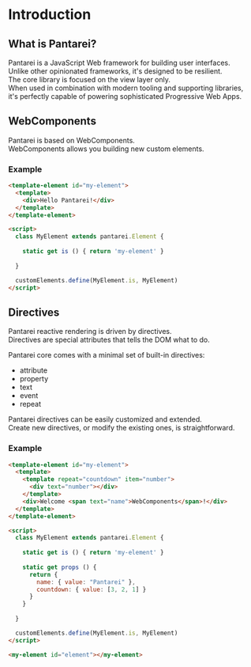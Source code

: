 # Introduction

## What is Pantarei?

Pantarei is a JavaScript Web framework for building user interfaces.  
Unlike other opinionated frameworks, it's designed to be resilient.  
The core library is focused on the view layer only.  
When used in combination with modern tooling and supporting libraries,  
it's perfectly capable of powering sophisticated Progressive Web Apps.  

## WebComponents

Pantarei is based on WebComponents.  
WebComponents allows you building new custom elements.  

### Example

```html
<template-element id="my-element">
  <template>
    <div>Hello Pantarei!</div>
  </template>
</template-element>

<script>
  class MyElement extends pantarei.Element {
    
    static get is () { return 'my-element' } 
    
  }

  customElements.define(MyElement.is, MyElement)
</script>
```

## Directives

Pantarei reactive rendering is driven by directives.  
Directives are special attributes that tells the DOM what to do.  

Pantarei core comes with a minimal set of built-in directives:
- attribute
- property
- text
- event
- repeat

Pantarei directives can be easily customized and extended.  
Create new directives, or modify the existing ones, is straightforward.  

### Example

```html
<template-element id="my-element">
  <template>
    <template repeat="countdown" item="number">
      <div text="number"></div>
    </template>
    <div>Welcome <span text="name">WebComponents</span>!</div>
  </template>
</template-element>

<script>
  class MyElement extends pantarei.Element {
    
    static get is () { return 'my-element' } 
    
    static get props () {
      return {
        name: { value: "Pantarei" },
        countdown: { value: [3, 2, 1] }
      }
    }
    
  }

  customElements.define(MyElement.is, MyElement)
</script>
```

```html
<my-element id="element"></my-element>
```
